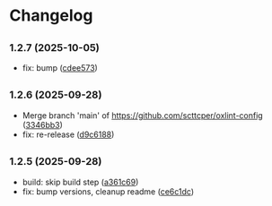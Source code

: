 # Changelog

## <small>1.2.7 (2025-10-05)</small>

* fix: bump ([cdee573](https://github.com/scttcper/oxlint-config/commit/cdee573))

## <small>1.2.6 (2025-09-28)</small>

* Merge branch 'main' of https://github.com/scttcper/oxlint-config ([3346bb3](https://github.com/scttcper/oxlint-config/commit/3346bb3))
* fix: re-release ([d9c6188](https://github.com/scttcper/oxlint-config/commit/d9c6188))

## <small>1.2.5 (2025-09-28)</small>

* build: skip build step ([a361c69](https://github.com/scttcper/oxlint-config/commit/a361c69))
* fix: bump versions, cleanup readme ([ce6c1dc](https://github.com/scttcper/oxlint-config/commit/ce6c1dc))
